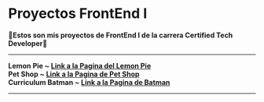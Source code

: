 # Proyectos FrontEnd I 

🙌__Estos son mis proyectos de FrontEnd I de la carrera Certified Tech Developer__🙌

***

__Lemon Pie ~ [Link a la  Pagina del Lemon Pie](https://sturniolobruno.github.io/practicas/frontend-1/lemonPie)__<br>
__Pet Shop ~ [Link a la  Pagina de Pet Shop](https://sturniolobruno.github.io/practicas/frontend-1/petShop)__<br>
__Curriculum Batman ~ [Link a la  Pagina de Batman](https://sturniolobruno.github.io/practicas/frontend-1/batmanCV)__<br>


***

